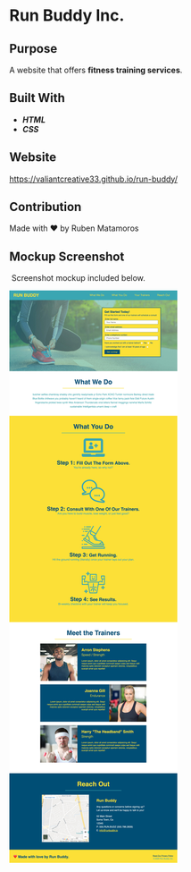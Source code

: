 # Run Buddy Inc.

## Purpose 
​A website that offers **fitness training services**.
​
## Built With
* ***HTML***
* ***CSS***

## Website
https://valiantcreative33.github.io/run-buddy/

## Contribution
Made with ❤️ by Ruben Matamoros
​
## Mockup Screenshot 
​
Screenshot mockup included below.

![Run Buddy Landing Page](/assets/images/run-buddy-mock-up.jpg)